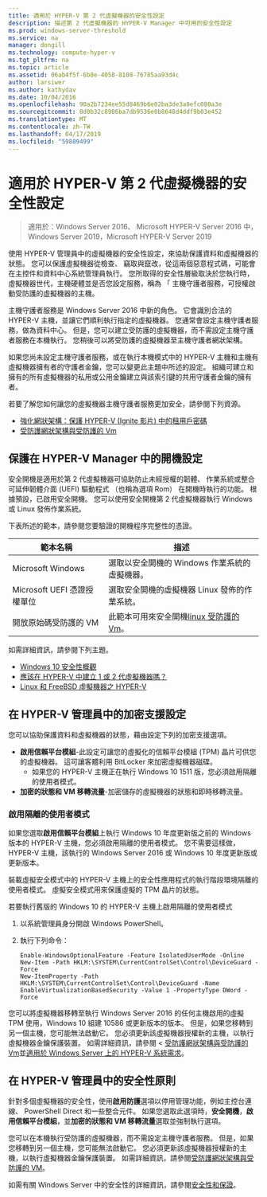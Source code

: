 ```yaml
---
title: 適用於 HYPER-V 第 2 代虛擬機器的安全性設定
description: 描述第 2 代虛擬機器的 HYPER-V Manager 中可用的安全性設定
ms.prod: windows-server-threshold
ms.service: na
manager: dongill
ms.technology: compute-hyper-v
ms.tgt_pltfrm: na
ms.topic: article
ms.assetid: 06ab4f5f-6b8e-4058-8108-76785aa93d4c
author: larsiwer
ms.author: kathydav
ms.date: 10/04/2016
ms.openlocfilehash: 90a2b7234ee55d8469b6e02ba3de3a0efc080a3e
ms.sourcegitcommit: 0d0b32c8986ba7db9536e0b8648d4ddf9b03e452
ms.translationtype: MT
ms.contentlocale: zh-TW
ms.lasthandoff: 04/17/2019
ms.locfileid: "59889499"
---
```

# <a name="generation-2-virtual-machine-security-settings-for-hyper-v"></a>適用於 HYPER-V 第 2 代虛擬機器的安全性設定

>適用於：Windows Server 2016、 Microsoft HYPER-V Server 2016 中，Windows Server 2019，Microsoft HYPER-V Server 2019

使用 HYPER-V 管理員中的虛擬機器的安全性設定，來協助保護資料和虛擬機器的狀態。 您可以保護虛擬機器從檢查、 竊取與竄改，從這兩個惡意程式碼，可能會在主控件和資料中心系統管理員執行。 您所取得的安全性層級取決於您執行時，虛擬機器世代，主機硬體並是否您設定服務，稱為 「 主機守護者服務，可授權啟動受防護的虛擬機器的主機。  

主機守護者服務是 Windows Server 2016 中新的角色。 它會識別合法的 HYPER-V 主機，並讓它們順利執行指定的虛擬機器。 您通常會設定主機守護者服務，做為資料中心。 但是，您可以建立受防護的虛擬機器，而不需設定主機守護者服務在本機執行。 您稍後可以將受防護的虛擬機器至主機守護者網狀架構。  

如果您尚未設定主機守護者服務，或在執行本機模式中的 HYPER-V 主機和主機有虛擬機器擁有者的守護者金鑰，您可以變更此主題中所述的設定。   組織可建立和擁有的所有虛擬機器的私用或公用金鑰建立與該索引鍵的共用守護者金鑰的擁有者。  

若要了解您如何讓您的虛擬機器主機守護者服務更加安全，請參閱下列資源。  

- [強化網狀架構：保護 HYPER-V (Ignite 影片) 中的租用戶密碼](https://go.microsoft.com/fwlink/?LinkId=746379)
- [受防護網狀架構與受防護的 Vm](https://go.microsoft.com/fwlink/?LinkId=746381)

## <a name="secure-boot-setting-in-hyper-v-manager"></a>保護在 HYPER-V Manager 中的開機設定  

安全開機是適用於第 2 代虛擬機器可協助防止未經授權的韌體、 作業系統或整合可延伸韌體介面 (UEFI) 驅動程式 （也稱為選項 Rom） 在開機時執行的功能。 根據預設，已啟用安全開機。 您可以使用安全開機第 2 代虛擬機器執行 Windows 或 Linux 發佈作業系統。  

下表所述的範本，請參閱您要驗證的開機程序完整性的憑證。  

|範本名稱|描述|  
|-----------------|---------------|  
|Microsoft Windows|選取以安全開機的 Windows 作業系統的虛擬機器。|  
|Microsoft UEFI 憑證授權單位|選取安全開機的虛擬機器 Linux 發佈的作業系統。|  
|開放原始碼受防護的 VM|此範本可用來安全開機[linux 受防護的 Vm](https://docs.microsoft.com/windows-server/security/guarded-fabric-shielded-vm/guarded-fabric-create-a-linux-shielded-vm-template)。|

如需詳細資訊，請參閱下列主題。  

- [Windows 10 安全性概觀](https://docs.microsoft.com/windows/security/threat-protection/overview-of-threat-mitigations-in-windows-10)  
- [應該在 HYPER-V 中建立 1 或 2 代虛擬機器嗎？](../plan/Should-I-create-a-generation-1-or-2-virtual-machine-in-Hyper-V.md)  
- [Linux 和 FreeBSD 虛擬機器之 HYPER-V](../Supported-Linux-and-FreeBSD-virtual-machines-for-Hyper-V-on-Windows.md)  

## <a name="encryption-support-settings-in-hyper-v-manager"></a>在 HYPER-V 管理員中的加密支援設定

您可以協助保護資料和虛擬機器的狀態，藉由設定下列的加密支援選項。  

- **啟用信賴平台模組**-此設定可讓您的虛擬化的信賴平台模組 (TPM) 晶片可供您的虛擬機器。 這可讓客體利用 BitLocker 來加密虛擬機器磁碟。
  - 如果您的 HYPER-V 主機正在執行 Windows 10 1511 版，您必須啟用隔離的使用者模式。 
- **加密的狀態和 VM 移轉流量**-加密儲存的虛擬機器的狀態和即時移轉流量。

### <a name="enable-isolated-user-mode"></a>啟用隔離的使用者模式

如果您選取**啟用信賴平台模組**上執行 Windows 10 年度更新版之前的 Windows 版本的 HYPER-V 主機，您必須啟用隔離的使用者模式。 您不需要這樣做，HYPER-V 主機，該執行的 Windows Server 2016 或 Windows 10 年度更新版或更新版本。

裝載虛擬安全模式中的 HYPER-V 主機上的安全性應用程式的執行階段環境隔離的使用者模式。 虛擬安全模式用來保護虛擬的 TPM 晶片的狀態。  

若要執行舊版的 Windows 10 的 HYPER-V 主機上啟用隔離的使用者模式  

1.  以系統管理員身分開啟 Windows PowerShell。  

2.  執行下列命令：  

    ```  
    Enable-WindowsOptionalFeature -Feature IsolatedUserMode -Online  
    New-Item -Path HKLM:\SYSTEM\CurrentControlSet\Control\DeviceGuard -Force  
    New-ItemProperty -Path HKLM:\SYSTEM\CurrentControlSet\Control\DeviceGuard -Name EnableVirtualizationBasedSecurity -Value 1 -PropertyType DWord -Force  

    ```  

您可以將虛擬機器移轉至執行 Windows Server 2016 的任何主機啟用的虛擬 TPM 使用，Windows 10 組建 10586 或更新版本的版本。 但是，如果您移轉到另一個主機，您可能無法啟動它。 您必須更新該虛擬機器授權新的主機，以執行虛擬機器金鑰保護裝置。 如需詳細資訊，請參閱 <<c0> [ 受防護網狀架構與受防護的 Vm](https://go.microsoft.com/fwlink/?LinkId=746381)並[適用於 Windows Server 上的 HYPER-V 系統需求](../System-requirements-for-Hyper-V-on-Windows.md)。  

## <a name="security-policy-in-hyper-v-manager"></a>在 HYPER-V 管理員中的安全性原則  
針對多個虛擬機器的安全性，使用**啟用防護**選項以停用管理功能，例如主控台連線、 PowerShell Direct 和一些整合元件。 如果您選取此選項時，**安全開機**，**啟用信賴平台模組**，並**加密的狀態和 VM 移轉流量**選取並強制執行選項。   

您可以在本機執行受防護的虛擬機器，而不需設定主機守護者服務。 但是，如果您移轉到另一個主機，您可能無法啟動它。 您必須更新該虛擬機器授權新的主機，以執行虛擬機器金鑰保護裝置。 如需詳細資訊，請參閱[受防護網狀架構與受防護的 VM](https://go.microsoft.com/fwlink/?LinkId=746381)。  

如需有關 Windows Server 中的安全性的詳細資訊，請參閱[安全性和保證](../../../security/Security-and-Assurance.md)。  
